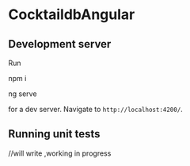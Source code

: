 # CocktaildbAngular


## Development server
Run

npm i 

ng serve

for a dev server. Navigate to `http://localhost:4200/`. 




## Running unit tests
//will write ,working in progress


